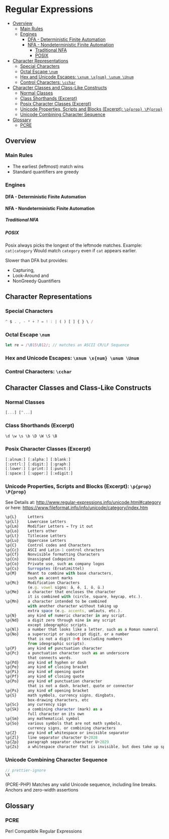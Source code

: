 # Regular Expressions

<!-- @import "[TOC]" {cmd="toc" depthFrom=2 depthTo=6 orderedList=false} -->

<!-- code_chunk_output -->

- [Overview](#overview)
  - [Main Rules](#main-rules)
  - [Engines](#engines)
    - [DFA - Deterministic Finite Automation](#dfa-deterministic-finite-automation)
    - [NFA - Nondeterministic Finite Automation](#nfa-nondeterministic-finite-automation)
      - [Traditional NFA](#traditional-nfa)
      - [POSIX](#posix)
- [Character Representations](#character-representations)
  - [Special Characters](#special-characters)
  - [Octal Escape `\num`](#octal-escape-num)
  - [Hex and Unicode Escapes: `\xnum \x{num} \unum \Unum`](#hex-and-unicode-escapes-xnum-xnum-unum-unum)
  - [Control Characters: `\cchar`](#control-characters-cchar)
- [Character Classes and Class-Like Constructs](#character-classes-and-class-like-constructs)
  - [Normal Classes](#normal-classes)
  - [Class Shorthands (Excerpt)](#class-shorthands-excerpt)
  - [Posix Character Classes (Excerpt)](#posix-character-classes-excerpt)
  - [Unicode Properties, Scripts and Blocks (Excerpt): `\p{prop} \P{prop}`](#unicode-properties-scripts-and-blocks-excerpt-pprop-pprop)
  - [Unicode Combining Character Sequence](#unicode-combining-character-sequence)
- [Glossary](#glossary)
  - [PCRE](#pcre)

<!-- /code_chunk_output -->

## Overview

### Main Rules

- The earliest (leftmost) match wins
- Standard quantifiers are greedy

### Engines

#### DFA - Deterministic Finite Automation

#### NFA - Nondeterministic Finite Automation

##### Traditional NFA

##### POSIX

Posix always picks the longest of the leftmode matches. Example: `cat|category` Would match `category` even if `cat` appears earlier.

Slower than DFA but provides:

- Capturing,
- Look-Around and
- NonGreedy Quantifiers

## Character Representations

### Special Characters

```javascript
^ $ . , - * + ? = ! : | ( ) [ ] { } \ /
```

### Octal Escape `\num`

```javascript
let re = /\015\012/; // matches an ASCII CR/LF Sequence
```

### Hex and Unicode Escapes: `\xnum \x{num} \unum \Unum`

### Control Characters: `\cchar`

## Character Classes and Class-Like Constructs

### Normal Classes

```javascript
[...] [^...]
```

### Class Shorthands (Excerpt)

```javascript
\d \w \s \b \D \W \S \B
```

### Posix Character Classes (Excerpt)

```javascript
[:alnum:] [:alpha:] [:blank:]
[:cntrl:] [:digit:] [:graph:]
[:lower:] [:print:] [:punct:]
[:space:] [:upper:] [:xdigit:]
```

### Unicode Properties, Scripts and Blocks (Excerpt): `\p{prop} \P{prop}`

See Details at: http://www.regular-expressions.info/unicode.html#category or here: https://www.fileformat.info/info/unicode/category/index.htm

```javascript
\p{L}     Letters
\p{Ll}    Lowercase Letters
\p{Lm}    Modifier Letters → Try it out
\p{Lo}    Letters other
\p{Lt}    Titlecase Letters
\p{Lu}    Uppercase Letters
\p{C}     Control codes and Characters
\p{Cc}    ASCI and Latin-1 control chracters
\p{Cf}    Nonvisible formatting Characters
\p{Cn}    Unassigned Codepoints
\p{Co}    Private use, such as company logos
\p{Cs}    Surrogates (Ersatzmittel)
\p{M}     Meant to combine with base characters,
          such as accent marks
\p{Mc}    Modification Characters
          (e.g. vowel signs: ă, ĕ, ĭ, ŏ, ŭ.)
\p{Me}    a character that encloses the character
          it is combined with (circle, square, keycap, etc.).
\p{Mn}    a character intended to be combined
          with another character without taking up
          extra space (e.g. accents, umlauts, etc.).
\p{N}     any kind of numeric character in any script.
\p{Nd}    a digit zero through nine in any script
          except ideographic scripts.
\p{Nl}    a number that looks like a letter, such as a Roman numeral
\p{No}    a superscript or subscript digit, or a number
          that is not a digit 0–9 (excluding numbers
          from ideographic scripts).
\p{P}     any kind of punctuation character
\p{Pc}    a punctuation character such as an underscore
          that connects words.
\p{Pd}    any kind of hyphen or dash
\p{Pe}    any kind of closing bracket
\p{Pi}    any kind of opening quote
\p{Pf}    any kind of closing quote
\p{Po}    any kind of punctuation character
          that is not a dash, bracket, quote or connector
\p{Ps}    any kind of opening bracket
\p{S}     math symbols, currency signs, dingbats,
          box-drawing characters, etc
\p{Sc}    any currency sign
\p{Sk}    a combining character (mark) as a
          full character on its own
\p{Sm}    any mathematical symbol
\p{So}    various symbols that are not math symbols,
          currency signs, or combining characters
\p{Z}     any kind of whitespace or invisible separator
\p{Zl}    line separator character U+2028
\p{Zp}    paragraph separator character U+2029
\p{Zs}    a whitespace character that is invisible, but does take up space
```

### Unicode Combining Character Sequence

```javascript
// prettier-ignore
\X
```

(PCRE-PHP) Matches any valid Unicode sequence, including line breaks.
Anchors and zero-width assertions

## Glossary

### PCRE

Perl Compatible Regular Expressions
